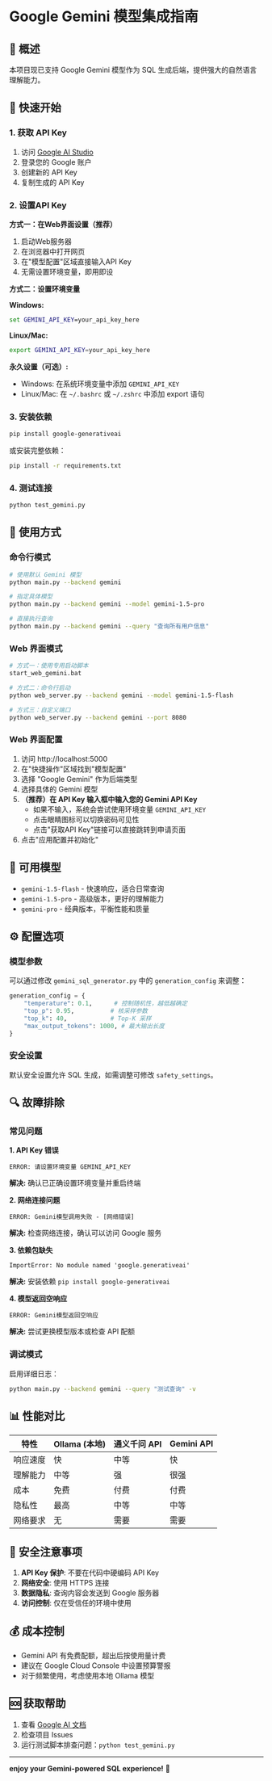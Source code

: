 # Google Gemini 模型集成指南

## 🔮 概述

本项目现已支持 Google Gemini 模型作为 SQL 生成后端，提供强大的自然语言理解能力。

## 🚀 快速开始

### 1. 获取 API Key

1. 访问 [Google AI Studio](https://makersuite.google.com/app/apikey)
2. 登录您的 Google 账户
3. 创建新的 API Key
4. 复制生成的 API Key

### 2. 设置API Key

**方式一：在Web界面设置（推荐）**
1. 启动Web服务器
2. 在浏览器中打开网页
3. 在"模型配置"区域直接输入API Key
4. 无需设置环境变量，即用即设

**方式二：设置环境变量**

**Windows:**
```cmd
set GEMINI_API_KEY=your_api_key_here
```

**Linux/Mac:**
```bash
export GEMINI_API_KEY=your_api_key_here
```

**永久设置（可选）:**
- Windows: 在系统环境变量中添加 `GEMINI_API_KEY`
- Linux/Mac: 在 `~/.bashrc` 或 `~/.zshrc` 中添加 export 语句

### 3. 安装依赖

```bash
pip install google-generativeai
```

或安装完整依赖：
```bash
pip install -r requirements.txt
```

### 4. 测试连接

```bash
python test_gemini.py
```

## 🎯 使用方式

### 命令行模式

```bash
# 使用默认 Gemini 模型
python main.py --backend gemini

# 指定具体模型
python main.py --backend gemini --model gemini-1.5-pro

# 直接执行查询
python main.py --backend gemini --query "查询所有用户信息"
```

### Web 界面模式

```bash
# 方式一：使用专用启动脚本
start_web_gemini.bat

# 方式二：命令行启动
python web_server.py --backend gemini --model gemini-1.5-flash

# 方式三：自定义端口
python web_server.py --backend gemini --port 8080
```

### Web 界面配置

1. 访问 http://localhost:5000
2. 在"快捷操作"区域找到"模型配置"
3. 选择 "Google Gemini" 作为后端类型
4. 选择具体的 Gemini 模型
5. **（推荐）在 API Key 输入框中输入您的 Gemini API Key**
   - 如果不输入，系统会尝试使用环境变量 `GEMINI_API_KEY`
   - 点击眼睛图标可以切换密码可见性
   - 点击"获取API Key"链接可以直接跳转到申请页面
6. 点击"应用配置并初始化"

## 🤖 可用模型

- `gemini-1.5-flash` - 快速响应，适合日常查询
- `gemini-1.5-pro` - 高级版本，更好的理解能力
- `gemini-pro` - 经典版本，平衡性能和质量

## ⚙️ 配置选项

### 模型参数

可以通过修改 `gemini_sql_generator.py` 中的 `generation_config` 来调整：

```python
generation_config = {
    "temperature": 0.1,      # 控制随机性，越低越确定
    "top_p": 0.95,          # 核采样参数
    "top_k": 40,            # Top-K 采样
    "max_output_tokens": 1000, # 最大输出长度
}
```

### 安全设置

默认安全设置允许 SQL 生成，如需调整可修改 `safety_settings`。

## 🔍 故障排除

### 常见问题

**1. API Key 错误**
```
ERROR: 请设置环境变量 GEMINI_API_KEY
```
**解决:** 确认已正确设置环境变量并重启终端

**2. 网络连接问题**
```
ERROR: Gemini模型调用失败 - [网络错误]
```
**解决:** 检查网络连接，确认可以访问 Google 服务

**3. 依赖包缺失**
```
ImportError: No module named 'google.generativeai'
```
**解决:** 安装依赖 `pip install google-generativeai`

**4. 模型返回空响应**
```
ERROR: Gemini模型返回空响应
```
**解决:** 尝试更换模型版本或检查 API 配额

### 调试模式

启用详细日志：
```bash
python main.py --backend gemini --query "测试查询" -v
```

## 📊 性能对比

| 特性 | Ollama (本地) | 通义千问 API | Gemini API |
|------|---------------|--------------|------------|
| 响应速度 | 快 | 中等 | 快 |
| 理解能力 | 中等 | 强 | 很强 |
| 成本 | 免费 | 付费 | 付费 |
| 隐私性 | 最高 | 中等 | 中等 |
| 网络要求 | 无 | 需要 | 需要 |

## 🔐 安全注意事项

1. **API Key 保护**: 不要在代码中硬编码 API Key
2. **网络安全**: 使用 HTTPS 连接
3. **数据隐私**: 查询内容会发送到 Google 服务器
4. **访问控制**: 仅在受信任的环境中使用

## 💰 成本控制

- Gemini API 有免费配额，超出后按使用量计费
- 建议在 Google Cloud Console 中设置预算警报
- 对于频繁使用，考虑使用本地 Ollama 模型

## 🆘 获取帮助

1. 查看 [Google AI 文档](https://ai.google.dev/)
2. 检查项目 Issues
3. 运行测试脚本排查问题：`python test_gemini.py`

---

**enjoy your Gemini-powered SQL experience!** 🎉 